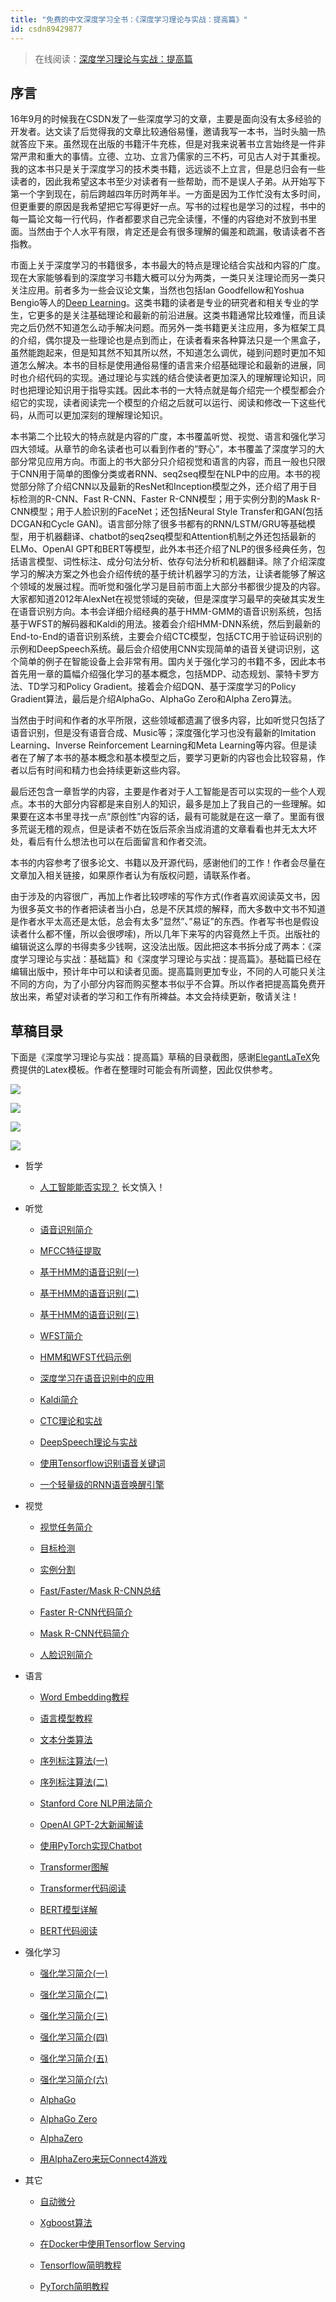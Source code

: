 ```yaml
---
title: "免费的中文深度学习全书：《深度学习理论与实战：提高篇》"
id: csdn89429877
---
```


> 在线阅读：[深度学习理论与实战：提高篇](http://fancyerii.github.io/2019/03/14/dl-book/)

## 序言

16年9月的时候我在CSDN发了一些深度学习的文章，主要是面向没有太多经验的开发者。达文读了后觉得我的文章比较通俗易懂，邀请我写一本书，当时头脑一热就答应下来。虽然现在出版的书籍汗牛充栋，但是对我来说著书立言始终是一件非常严肃和重大的事情。立德、立功、立言乃儒家的三不朽，可见古人对于其重视。我的这本书只是关于深度学习的技术类书籍，远远谈不上立言，但是总归会有一些读者的，因此我希望这本书至少对读者有一些帮助，而不是误人子弟。从开始写下第一个字到现在，前后跨越四年历时两年半。一方面是因为工作忙没有太多时间，但更重要的原因是我希望把它写得更好一点。写书的过程也是学习的过程，书中的每一篇论文每一行代码，作者都要求自己完全读懂，不懂的内容绝对不放到书里面。当然由于个人水平有限，肯定还是会有很多理解的偏差和疏漏，敬请读者不吝指教。

市面上关于深度学习的书籍很多，本书最大的特点是理论结合实战和内容的广度。现在大家能够看到的深度学习书籍大概可以分为两类，一类只关注理论而另一类只关注应用。前者多为一些会议论文集，当然也包括Ian Goodfellow和Yoshua Bengio等人的[Deep Learning](https://www.deeplearningbook.org/)。这类书籍的读者是专业的研究者和相关专业的学生，它更多的是关注基础理论和最新的前沿进展。这类书籍通常比较难懂，而且读完之后仍然不知道怎么动手解决问题。而另外一类书籍更关注应用，多为框架工具的介绍，偶尔提及一些理论也是点到而止，在读者看来各种算法只是一个黑盒子，虽然能跑起来，但是知其然不知其所以然，不知道怎么调优，碰到问题时更加不知道怎么解决。本书的目标是使用通俗易懂的语言来介绍基础理论和最新的进展，同时也介绍代码的实现。通过理论与实践的结合使读者更加深入的理解理论知识，同时也把理论知识用于指导实践。因此本书的一大特点就是每介绍完一个模型都会介绍它的实现，读者阅读完一个模型的介绍之后就可以运行、阅读和修改一下这些代码，从而可以更加深刻的理解理论知识。

本书第二个比较大的特点就是内容的广度，本书覆盖听觉、视觉、语言和强化学习四大领域。从章节的命名读者也可以看到作者的”野心”，本书覆盖了深度学习的大部分常见应用方向。市面上的书大部分只介绍视觉和语言的内容，而且一般也只限于CNN用于简单的图像分类或者RNN、seq2seq模型在NLP中的应用。本书的视觉部分除了介绍CNN以及最新的ResNet和Inception模型之外，还介绍了用于目标检测的R-CNN、Fast R-CNN、Faster R-CNN模型；用于实例分割的Mask R-CNN模型；用于人脸识别的FaceNet；还包括Neural Style Transfer和GAN(包括DCGAN和Cycle GAN)。语言部分除了很多书都有的RNN/LSTM/GRU等基础模型，用于机器翻译、chatbot的seq2seq模型和Attention机制之外还包括最新的ELMo、OpenAI GPT和BERT等模型，此外本书还介绍了NLP的很多经典任务，包括语言模型、词性标注、成分句法分析、依存句法分析和机器翻译。除了介绍深度学习的解决方案之外也会介绍传统的基于统计机器学习的方法，让读者能够了解这个领域的发展过程。而听觉和强化学习是目前市面上大部分书都很少提及的内容。大家都知道2012年AlexNet在视觉领域的突破，但是深度学习最早的突破其实发生在语音识别方向。本书会详细介绍经典的基于HMM-GMM的语音识别系统，包括基于WFST的解码器和Kaldi的用法。接着会介绍HMM-DNN系统，然后到最新的End-to-End的语音识别系统，主要会介绍CTC模型，包括CTC用于验证码识别的示例和DeepSpeech系统。最后会介绍使用CNN实现简单的语音关键词识别，这个简单的例子在智能设备上会非常有用。国内关于强化学习的书籍不多，因此本书首先用一章的篇幅介绍强化学习的基本概念，包括MDP、动态规划、蒙特卡罗方法、TD学习和Policy Gradient。接着会介绍DQN、基于深度学习的Policy Gradient算法，最后是介绍AlphaGo、AlphaGo Zero和Alpha Zero算法。

当然由于时间和作者的水平所限，这些领域都遗漏了很多内容，比如听觉只包括了语音识别，但是没有语音合成、Music等；深度强化学习也没有最新的Imitation Learning、Inverse Reinforcement Learning和Meta Learning等内容。但是读者在了解了本书的基本概念和基本模型之后，要学习更新的内容也会比较容易，作者以后有时间和精力也会持续更新这些内容。

最后还包含一章哲学的内容，主要是作者对于人工智能是否可以实现的一些个人观点。本书的大部分内容都是来自别人的知识，最多是加上了我自己的一些理解。如果要在这本书里寻找一点“原创性”内容的话，最有可能就是在这一章了。里面有很多荒诞无稽的观点，但是读者不妨在饭后茶余当成消遣的文章看看也并无太大坏处，看后有什么想法也可以在后面留言和作者交流。

本书的内容参考了很多论文、书籍以及开源代码，感谢他们的工作！作者会尽量在文章加入相关链接，如果原作者认为有版权问题，请联系作者。

由于涉及的内容很广，再加上作者比较啰嗦的写作方式(作者喜欢阅读英文书，因为很多英文书的作者把读者当小白，总是不厌其烦的解释，而大多数中文书不知道是作者水平太高还是太低，总会有太多”显然”、”易证”的东西。作者写书也是假设读者什么都不懂，所以会很啰嗦)，所以几年下来写的内容竟然上千页。出版社的编辑说这么厚的书得卖多少钱啊，这没法出版。因此把这本书拆分成了两本：《深度学习理论与实战：基础篇》和《深度学习理论与实战：提高篇》。基础篇已经在编辑出版中，预计年中可以和读者见面。提高篇则更加专业，不同的人可能只关注不同的方向，为了小部分内容而购买整本书似乎不合算。所以作者把提高篇免费开放出来，希望对读者的学习和工作有所裨益。本文会持续更新，敬请关注！

## 草稿目录

下面是《深度学习理论与实战：提高篇》草稿的目录截图，感谢[ElegantLaTeX](https://elegantlatex.org/en/)免费提供的Latex模板。作者在整理时可能会有所调整，因此仅供参考。

![](../img/982611e5a2e6c19fb9c8e2255fc0365d.png)

![](../img/946abf84efe2b863d50abc1d4e98c724.png)

![](../img/a15ddbe59d48e51fdd49391bdc27dfb2.png)

![](../img/238d599daa86e49b4c4130780cb8cb47.png)

*   哲学

    *   [人工智能能否实现？](http://fancyerii.github.io/2019/03/14/philosophy) 长文慎入！
*   听觉

    *   [语音识别简介](http://fancyerii.github.io/books/asr-intro)

    *   [MFCC特征提取](http://fancyerii.github.io/books/mfcc)

    *   [基于HMM的语音识别(一)](http://fancyerii.github.io/books/asr-hmm)

    *   [基于HMM的语音识别(二)](http://fancyerii.github.io/books/asr-hmm2)

    *   [基于HMM的语音识别(三)](http://fancyerii.github.io/books/asr-hmm3)

    *   [WFST简介](http://fancyerii.github.io/books/wfst)

    *   [HMM和WFST代码示例](http://fancyerii.github.io/books/wfst-codes)

    *   [深度学习在语音识别中的应用](http://fancyerii.github.io/books/dl-speech)

    *   [Kaldi简介](http://fancyerii.github.io/books/kaldi)

    *   [CTC理论和实战](http://fancyerii.github.io/books/ctc)

    *   [DeepSpeech理论与实战](http://fancyerii.github.io/books/deepspeech)

    *   [使用Tensorflow识别语音关键词](http://fancyerii.github.io/books/tf-keywords)

    *   [一个轻量级的RNN语音唤醒引擎](http://fancyerii.github.io/books/mycroft-precise)

*   视觉

    *   [视觉任务简介](http://fancyerii.github.io/books/vision-tasks)

    *   [目标检测](http://fancyerii.github.io/books/object-detection)

    *   [实例分割](http://fancyerii.github.io/books/mask-rcnn)

    *   [Fast/Faster/Mask R-CNN总结](http://fancyerii.github.io/books/rcnn-summary)

    *   [Faster R-CNN代码简介](http://fancyerii.github.io/books/fastrcnn-codes)

    *   [Mask R-CNN代码简介](http://fancyerii.github.io/books/maskrcnn-codes)

    *   [人脸识别简介](http://fancyerii.github.io/books/face-recognition)

*   语言

    *   [Word Embedding教程](http://fancyerii.github.io/books/word-embedding)

    *   [语言模型教程](http://fancyerii.github.io/books/lm)

    *   [文本分类算法](http://fancyerii.github.io/books/text-classifier)

    *   [序列标注算法(一)](http://fancyerii.github.io/books/sequential_labeling)

    *   [序列标注算法(二)](http://fancyerii.github.io/books/sequential_labeling2)

    *   [Stanford Core NLP用法简介](http://fancyerii.github.io/books/stanfordnlp)

    *   [OpenAI GPT-2大新闻解读](http://fancyerii.github.io/2019/03/08/gpt2/)

    *   [使用PyTorch实现Chatbot](http://fancyerii.github.io/2019/02/14/chatbot/)

    *   [Transformer图解](http://fancyerii.github.io/2019/03/09/transformer-illustrated)

    *   [Transformer代码阅读](http://fancyerii.github.io/2019/03/09/transformer-codes)

    *   [BERT模型详解](http://fancyerii.github.io/2019/03/09/bert-theory)

    *   [BERT代码阅读](http://fancyerii.github.io/2019/03/09/bert-codes)

*   强化学习

    *   [强化学习简介(一)](http://fancyerii.github.io/books/rl1)

    *   [强化学习简介(二)](http://fancyerii.github.io/books/rl2)

    *   [强化学习简介(三)](http://fancyerii.github.io/books/rl3)

    *   [强化学习简介(四)](http://fancyerii.github.io/books/rl4)

    *   [强化学习简介(五)](http://fancyerii.github.io/books/rl5)

    *   [强化学习简介(六)](http://fancyerii.github.io/books/rl6)

    *   [AlphaGo](http://fancyerii.github.io/books/alphago)

    *   [AlphaGo Zero](http://fancyerii.github.io/books/alphagozero)

    *   [AlphaZero](http://fancyerii.github.io/books/alphazero)

    *   [用AlphaZero来玩Connect4游戏](http://fancyerii.github.io/books/alphazero-codes)

*   其它

    *   [自动微分](http://fancyerii.github.io/books/autodiff)

    *   [Xgboost算法](http://fancyerii.github.io/books/xgboost)

    *   [在Docker中使用Tensorflow Serving](http://fancyerii.github.io/books/tfserving-docker)

    *   [Tensorflow简明教程](http://fancyerii.github.io/books/tf)

    *   [PyTorch简明教程](http://fancyerii.github.io/books/pytorch)